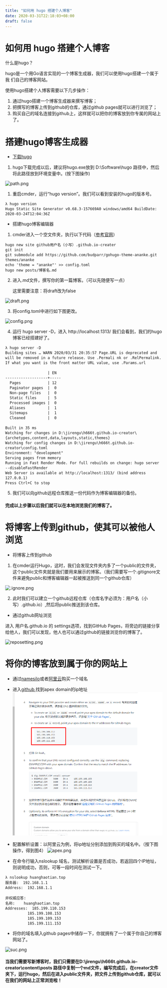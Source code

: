 ```yaml
---
title: "如何用 hugo 搭建个人博客"
date: 2020-03-31T22:18:03+08:00
draft: false
---
```


# 如何用 hugo 搭建个人博客

什么是hugo？

hugo是一个用Go语言实现的一个博客生成器，我们可以使用hugo搭建一个属于我
们自己的博客网站。

使用hugo搭建个人博客需要以下几步操作：

1. 通过hugo搭建一个博客生成器来撰写博客；
2. 把撰写的博客上传到github的仓库，通过github pages就可以进行浏览了；
3. 购买自己的域名连接到github上，这样就可以把你的博客放到你专属的网站上了。

# 搭建hugo博客生成器

* [下载hugo]([baidu.com](https://github.com/gohugoio/hugo/releases))

1. hugo下载完成以后，建议将hugo.exe放到 D:\Software\hugo 路径中，然后将此路径放到环境变量中。(按下图操作)

![path.png](https://i.loli.net/2020/04/01/MiuGFSIRB8bfDoq.png)

1. 重启cmder，运行“hugo version”。我们可以看到安装的hugo的版本号。

````
λ hugo version
Hugo Static Site Generator v0.68.3-157669A0 windows/amd64 BuildDate: 2020-03-24T12:04:36Z
````
* 搭建hugo博客编辑器
  
1. cmder进入一个空文件夹，执行以下代码（[参考官网](https://gohugo.io/getting-started/quick-start/)）
````
hugo new site github用户名（小写）.github.io-creater
git init
git submodule add https://github.com/budparr/gohugo-theme-ananke.git themes/ananke
echo 'theme = "ananke"' >> config.toml
hugo new posts/博客名.md
````

2. 进入.md文件，撰写你的第一篇博客。（可以先随便写一点）
   
   这里需要注意：将draft改为false
  
![draft.png](https://i.loli.net/2020/04/01/rlTOXRyV1EZFd3N.png)

3. 将config.toml中进行如下图更改。
   

![config.png](https://i.loli.net/2020/04/01/NCh5tfosEjxr9bd.png)



4. 运行 hugo server -D，进入 http://localhost:1313/ 我们会看到，我们的hugo博客已经搭建好了。

````
λ hugo server -D
Building sites … WARN 2020/03/31 20:35:57 Page.URL is deprecated and will be removed in a future release. Use .Permali nk or .RelPermalink. If what you want is the front matter URL value, use .Params.url

                   | EN
-------------------+-----
  Pages            | 12
  Paginator pages  |  0
  Non-page files   |  0
  Static files     |  5
  Processed images |  0
  Aliases          |  1
  Sitemaps         |  1
  Cleaned          |  0

Built in 35 ms
Watching for changes in D:\jirengu\h666t.github.io-creator\{archetypes,content,data,layouts,static,themes}
Watching for config changes in D:\jirengu\h666t.github.io-creator\config.toml
Environment: "development"
Serving pages from memory
Running in Fast Render Mode. For full rebuilds on change: hugo server --disableFastRender
Web Server is available at http://localhost:1313/ (bind address 127.0.0.1)
Press Ctrl+C to stop
````

5. 我们可以向github远程仓库推送一份代码作为博客编辑器的备份。

#### 完成以上步骤以后我们就可以在本地浏览我们的博客了。


# 将博客上传到github，使其可以被他人浏览

* 将博客上传到github

1. 在cmder运行Hugo，这时，我们会发现文件夹内多了一个public的文件夹，这个public文件夹就是我们要用来展示的博客。（我们需要写一个.gitignore文件来避免public和博客编辑器一起被推送到同一个github仓库）

![.ignore.png](https://i.loli.net/2020/04/01/z5pynZr31WOCheu.png)

2. 此时我们可以建立一个github远程仓库（仓库名字必须为：用户名（小写）.github.io）,然后将public推送到该仓库。

* 通过github网址浏览

进入 用户名.github.io 的 settings选项，找到GitHub Pages，将旁边的链接分享给他人，我们可以发现，他人也可以通过github的链接浏览你的博客了。

![reposetting.png](https://i.loli.net/2020/04/01/HcWFPEj2xrfCNdb.png)


# 将你的博客放到属于你的网站上

* 通过[namesilo](https://www.namesilo.com/)或者[阿里云](https://wanwang.aliyun.com/domain/recommend#/?keyword=xww)购买一个域名

* 进入[github](https://help.github.com/cn/github/working-with-github-pages/managing-a-custom-domain-for-your-github-pages-site#configuring-an-apex-domain),找到apex domain的ip地址
![](/static/images/ip.png)

* 配置解析设置：以阿里云为例，将ip地址分别添加到购买的域名中。（按下图操作，得到图4）
![apex.png](https://i.loli.net/2020/04/01/QmxDRJcXpv3t8b4.png)

* 在命令行输入nslookup 域名，测试解析设置是否成功，若返回四个IP地址，则说明成功，否则，可等一段时间在测试一下。

````
λ nslookup huanghaotian.top
服务器:  192.168.1.1
Address:  192.168.1.1

非权威应答:
名称:    huanghaotian.top
Addresses:  185.199.110.153
          185.199.108.153
          185.199.109.153
          185.199.111.153
````
  
* 将你的域名填入github pages中储存一下，你就拥有了一个属于你自己的博客网站了。

![suc.png](https://i.loli.net/2020/04/01/BaRHyoeAxnVGdJq.png)

#### 当我们需要写新博客时，我们只需要在D:\jirengu\h666t.github.io-creator\content\posts 路径中复制一个md文件，编写完成后，在creator文件夹下，运行hugo，然后在进入public文件夹，把文件上传到github仓库，就可以在我们的网站上正常浏览啦！